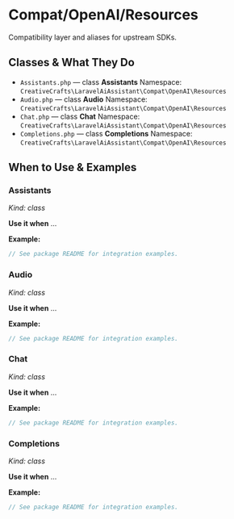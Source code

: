 # Compat/OpenAI/Resources

Compatibility layer and aliases for upstream SDKs.

## Classes & What They Do
- `Assistants.php` — class **Assistants**
  Namespace: `CreativeCrafts\LaravelAiAssistant\Compat\OpenAI\Resources`
- `Audio.php` — class **Audio**
  Namespace: `CreativeCrafts\LaravelAiAssistant\Compat\OpenAI\Resources`
- `Chat.php` — class **Chat**
  Namespace: `CreativeCrafts\LaravelAiAssistant\Compat\OpenAI\Resources`
- `Completions.php` — class **Completions**
  Namespace: `CreativeCrafts\LaravelAiAssistant\Compat\OpenAI\Resources`

## When to Use & Examples
### Assistants
_Kind: class_

**Use it when** …

**Example:**
```php
// See package README for integration examples.
```

### Audio
_Kind: class_

**Use it when** …

**Example:**
```php
// See package README for integration examples.
```

### Chat
_Kind: class_

**Use it when** …

**Example:**
```php
// See package README for integration examples.
```

### Completions
_Kind: class_

**Use it when** …

**Example:**
```php
// See package README for integration examples.
```
